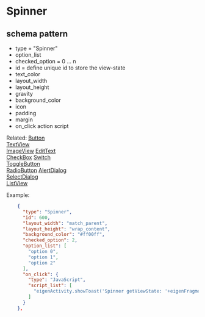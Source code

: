 # Spinner
## schema pattern

* type = "Spinner"
* option_list
* checked_option = 0 ... n 
* id = define unique id to store the view-state
* text_color
* layout_width
* layout_height
* gravity
* background_color
* icon
* padding 
* margin
* on_click action script

Related:
[Button](Button.md)  
[TextView](TextView.md)  
[ImageView](ImageView.md) 
[EditText](EditText.md)  
[CheckBox](CheckBox.md) 
[Switch](Switch.md)  
[ToggleButton](ToggleButton.md)  
[RadioButton](RadioButton.md) 
[AlertDialog](AlertDialog.md)  
[SelectDialog](SelectDialog.md)  
[ListView](ListView.md)  

Example:
```json
    {
      "type": "Spinner",
      "id": 600,
      "layout_width": "match_parent",
      "layout_height": "wrap_content",
      "background_color": "#ff00ff",
      "checked_option": 2,
      "option_list": [
        "option 0",
        "option 1",
        "option 2"
      ],
      "on_click": {
        "type": "JavaScript",
        "script_list": [
          "eigenActivity.showToast('Spinner getViewState: '+eigenFragment.getViewState(600))"
        ]
      }
    },
```

